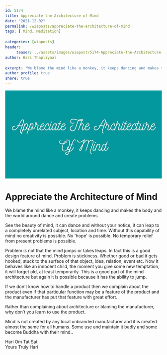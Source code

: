 ```yaml
---
id: 5174 
title: Appreciate the Architecture of Mind
date: "2021-12-02"
permalink: /wiaposts/appreciate-the-architecture-of-mind
tags: [ Mind, Meditation]    

categories: [wiaposts] 
header:
     teaser: ../assets/images/wiapost/5174-Appreciate-The-Architecture-Of-Mind.jpg
author: Hari Thapliyaal 

excerpt: "We blame the mind like a monkey, it keeps dancing and makes the body and the world around dance and create problems. See the beauty of mind, it can dance and without your notice, it can leap to a completely"
author_profile: true 
share: true 
---
```

![Appreciate the Architecture of Mind](../assets/images/wiapost/5174-Appreciate-The-Architecture-Of-Mind.jpg)     
   
# Appreciate the Architecture of Mind      
   
We blame the mind like a monkey, it keeps dancing and makes the body and the world around dance and create problems.     
    
See the beauty of mind, it can dance and without your notice, it can leap to a completely unrelated subject, location and time. Without this capability of mind no creativity is possible. No 'hope' is possible. No temporary relief from present problems is possible.     
    
Problem is not that the mind jumps or takes leaps. In fact this is a good design feature of mind. Problem is stickiness. Whether good or bad it gets hooked, stuck to the surface of that object, idea, relation, event etc. Now it behaves like an innocent child, the moment you give some new temptation, it will forget old, at least temporarily. This is a good part of the mind architecture but again it is possible because it has the ability to jump.     
    
If we don't know how to handle a product then we complain about the product even if that particular function may be a feature of the product and the manufacturer has put that feature with great effort.     
    
Rather than complaining about architecture or blaming the manufacturer, why don’t you learn to use the product.     
    
Mind is not created by any local unbranded manufacturer and it is created almost the same for all humans. Some use and maintain it badly and some become Buddha with their mind..     
    
Hari Om Tat Sat     
Yours Truly Hari    
